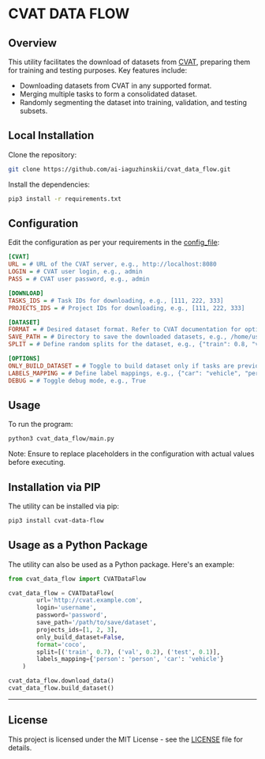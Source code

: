 # CVAT DATA FLOW

## Overview

This utility facilitates the download of datasets from [CVAT](https://github.com/opencv/cvat), preparing them for training and testing purposes. Key features include:
- Downloading datasets from CVAT in any supported format.
- Merging multiple tasks to form a consolidated dataset.
- Randomly segmenting the dataset into training, validation, and testing subsets.

## Local Installation

Clone the repository:

```bash
git clone https://github.com/ai-iaguzhinskii/cvat_data_flow.git
```

Install the dependencies:

```bash
pip3 install -r requirements.txt
```

## Configuration

Edit the configuration as per your requirements in the [config_file](config.ini):

```ini
[CVAT]
URL = # URL of the CVAT server, e.g., http://localhost:8080
LOGIN = # CVAT user login, e.g., admin
PASS = # CVAT user password, e.g., admin

[DOWNLOAD]
TASKS_IDS = # Task IDs for downloading, e.g., [111, 222, 333]
PROJECTS_IDS = # Project IDs for downloading, e.g., [111, 222, 333]

[DATASET]
FORMAT = # Desired dataset format. Refer to CVAT documentation for options, e.g., coco
SAVE_PATH = # Directory to save the downloaded datasets, e.g., /home/user/datasets
SPLIT = # Define random splits for the dataset, e.g., {"train": 0.8, "val": 0.1, "test": 0.1}

[OPTIONS]
ONLY_BUILD_DATASET = # Toggle to build dataset only if tasks are previously downloaded, e.g., True
LABELS_MAPPING = # Define label mappings, e.g., {"car": "vehicle", "person": "pedestrian"}
DEBUG = # Toggle debug mode, e.g., True
```

## Usage

To run the program:

```bash
python3 cvat_data_flow/main.py
```

Note: Ensure to replace placeholders in the configuration with actual values before executing.

## Installation via PIP

The utility can be installed via pip:

```bash
pip3 install cvat-data-flow
```

## Usage as a Python Package

The utility can also be used as a Python package. Here's an example:

```python
from cvat_data_flow import CVATDataFlow

cvat_data_flow = CVATDataFlow(
        url='http://cvat.example.com',
        login='username',
        password='password',
        save_path='/path/to/save/dataset',
        projects_ids=[1, 2, 3],
        only_build_dataset=False,
        format='coco',
        split=[('train', 0.7), ('val', 0.2), ('test', 0.1)],
        labels_mapping={'person': 'person', 'car': 'vehicle'}
    )

cvat_data_flow.download_data()
cvat_data_flow.build_dataset()
```

---

## License

This project is licensed under the MIT License - see the [LICENSE](LICENSE) file for details.